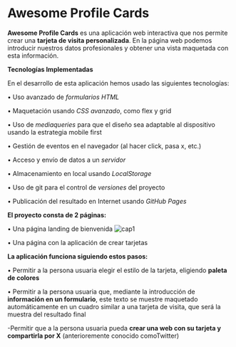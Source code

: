 # Awesome Profile Cards

**Awesome Profile Cards** es una aplicación web interactiva que nos permite crear una **tarjeta de visita personalizada**. En la página web podemos introducir nuestros datos profesionales y obtener una vista maquetada con esta información.

**Tecnologías Implementadas**

En el desarrollo de esta aplicación hemos usado las siguientes tecnologías:

•	Uso avanzado de _formularios HTML_

•	Maquetación usando _CSS avanzado_, como flex y grid

•	Uso de _mediaqueries_ para que el diseño sea adaptable al dispositivo usando la estrategia mobile first

•	Gestión de eventos en el navegador (al hacer click, pasa x, etc.)

•	Acceso y envío de datos a un _servidor_

•	Almacenamiento en local usando _LocalStorage_

•	Uso de git para el control de _versiones_ del proyecto

•	Publicación del resultado en Internet usando _GitHub Pages_

**El proyecto consta de 2 páginas:**

•	Una página landing de bienvenida
![cap1](https://github.com/elena-alcaraz/project-promo-x-module-2-team-2/assets/156465486/5e4bbca4-b3e4-4701-991d-6b43fcc14761)


•	Una página con la aplicación de crear tarjetas

**La aplicación funciona siguiendo estos pasos:**

•	Permitir a la persona usuaria elegir el estilo de la tarjeta, eligiendo **paleta de colores**

•	Permitir a la persona usuaria que, mediante la introducción de **información en un formulario**, este texto se muestre maquetado automáticamente en un cuadro similar a una tarjeta de visita, que será la muestra del resultado final

-Permitir que a la persona usuaria pueda **crear una web con su tarjeta y compartirla por X** (anterioremente conocido comoTwitter)

